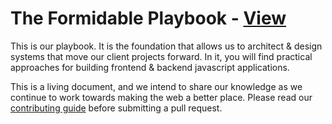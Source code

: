 The Formidable Playbook - [View](http://formidable.com/open-source/playbook)
=======================
This is our playbook. It is the foundation that allows us to architect & design systems that move our client projects forward.  In it, you will find practical approaches for building frontend & backend javascript applications.

This is a living document, and we intend to share our knowledge as we continue to work towards making the web a better place. Please read our [contributing guide](CONTRIBUTING.md) before submitting a pull request.

